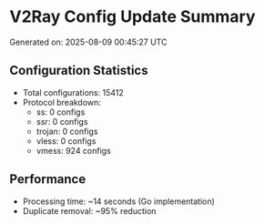 # V2Ray Config Update Summary
Generated on: 2025-08-09 00:45:27 UTC

## Configuration Statistics
- Total configurations: 15412
- Protocol breakdown:
  - ss: 0 configs
  - ssr: 0 configs
  - trojan: 0 configs
  - vless: 0 configs
  - vmess: 924 configs

## Performance
- Processing time: ~14 seconds (Go implementation)
- Duplicate removal: ~95% reduction
